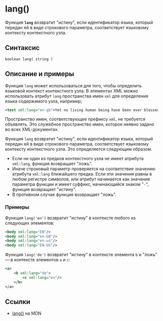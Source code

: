 # lang()

Функция **`lang`** возвратит "истину", если идентификатор языка, который передан ей в виде строкового параметра, соответствует языковому контексту контекстного узла.

## Синтаксис

```
boolean lang( string )
```

## Описание и примеры

Функция `lang` может использоваться для того, чтобы определить языковой контекст контекстного узла. В элементах XML можно использовать атрибут `lang` пространства имен `xml` для определения языка содержимого узла, например;

```xml
<text xml:lang="en-gb">Yet no living human being have been ever blessed with seeing...</text>
```

Пространство имен, соответствующее префиксу `xml`, не требуется объявлять. Это служебное пространство имен, которое неявно задано во всех XML-документах.

Функция `lang` возвратит "истину", если идентификатор языка, который передан ей в виде строкового параметра, соответствует языковому контексту контекстного узла. Это определяется следующим образом.

- Если ни один из предков контекстного узла не имеет атрибута `xml:lang`, функция возвращает "ложь".
- Иначе строковый параметр проверяется на соответствие значению атрибута `xml:lang` ближайшего предка. Если эти значения равны в любом регистре символов, или атрибут начинается как значение параметра функции и имеет суффикс, начинающийся знаком "`-`", функция возвращает "истину".
- В противном случае функция возвращает "ложь".

### Примеры

Функция `lang('en')` возвратит "истину" в контексте любого из следующих элементов:

```xml
<body xml:lang="EN"/>
<body xml:lang="en-GB"/>
<body xml:lang="en-us"/>
<body xml:lang="EN-US"/>
```

Функция `lang('de')` возвратит "истину" в контексте элемента `b` и "ложь" — в контексте элементов `a` и `c`:

```xml
<а>
    <b xml:lang="de">
        <c xml:lang="en"/>
    </b>
</a>
```

## Ссылки

- [lang()](https://developer.mozilla.org/en-US/docs/Web/XPath/Functions/lang) на MDN
